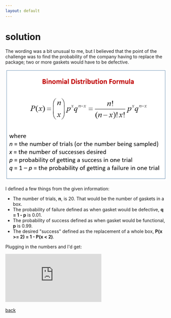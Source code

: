 ```yaml
---
layout: default
---
```


# solution

The wording was a bit unusual to me, but I believed that the point of the challenge was to find the probability of the company having to replace the package; two or more gaskets would have to be defective. 

![](images/binomial.png)

I defined a few things from the given information:

- The number of trials, **n**, is 20. That would be the number of gaskets in a box.
- The probability of failure defined as when gasket would be defective, **q = 1 - p** is 0.01.
- The probability of success defined as when gasket would be functional, **p** is 0.99.
- The desired "success" defined as the replacement of a whole box, **P(x >= 2) = 1 - P(x < 2)**.

Plugging in the numbers and I'd get:

![](https://latex.codecogs.com/svg.latex?y%3Dx%5E2)

[back](./challenge.md)
